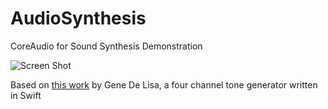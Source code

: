 AudioSynthesis
==============

CoreAudio for Sound Synthesis Demonstration

![Screen Shot](http://2.bp.blogspot.com/--PE1ijlwUJY/VD9E2_v37xI/AAAAAAAAFcc/UOpZgAyhK4Y/s1600/IMG_0460.PNG)

Based on [this work](https://github.com/genedelisa/SwiftSimpleGraph) by Gene De Lisa, a four channel tone generator written in Swift
